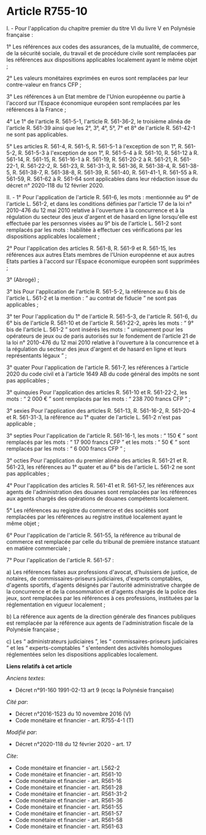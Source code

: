 # Article R755-10

I. - Pour l'application du chapitre premier du titre VI du livre V en Polynésie française :

1° Les références aux codes des assurances, de la mutualité, de commerce, de la sécurité sociale, du travail et de procédure
civile sont remplacées par les références aux dispositions applicables localement ayant le même objet ;

2° Les valeurs monétaires exprimées en euros sont remplacées par leur contre-valeur en francs CFP ;

3° Les références à un Etat membre de l'Union européenne ou partie à l'accord sur l'Espace économique européen sont
remplacées par les références à la France ;

4° Le 1° de l'article R. 561-5-1, l'article R. 561-36-2, le troisième alinéa de l'article R. 561-39 ainsi que les 2°, 3°, 4°,
5°, 7° et 8° de l'article R. 561-42-1 ne sont pas applicables.

5° Les articles R. 561-4, R. 561-5, R. 561-5-1 à l'exception de son 1°, R. 561-5-2, R. 561-5-3 à l'exception de son 1°, R.
561-5-4 à R. 561-10, R. 561-12 à R. 561-14, R. 561-15, R. 561-16-1 à R. 561-19, R. 561-20-2 à R. 561-21, R. 561-22-1, R.
561-22-2, R. 561-23, R. 561-31-3, R. 561-36, R. 561-38-4, R. 561-38-5, R. 561-38-7, R. 561-38-8, R. 561-39, R. 561-40, R.
561-41-1, R. 561-55 à R. 561-59, R. 561-62 à R. 561-64 sont applicables dans leur rédaction issue du décret n° 2020-118 du 12
février 2020.

II. - 1° Pour l'application de l'article R. 561-6, les mots : mentionnée au 9° de l'article L. 561-2, et dans les conditions
définies par l'article 17 de la loi n° 2010-476 du 12 mai 2010 relative à l'ouverture à la concurrence et à la régulation du
secteur des jeux d'argent et de hasard en ligne lorsqu'elle est effectuée par les personnes visées au 9° bis de l'article L.
561-2 sont remplacés par les mots : habilitée à effectuer ces vérifications par les dispositions applicables localement ;

2° Pour l'application des articles R. 561-8, R. 561-9 et R. 561-15, les références aux autres Etats membres de l'Union
européenne et aux autres Etats parties à l'accord sur l'Espace économique européen sont supprimées ;

3° (Abrogé) ;

3° bis Pour l'application de l'article R. 561-5-2, la référence au 6 bis de l'article L. 561-2 et la mention : “ au contrat
de fiducie ” ne sont pas applicables ;

3° ter Pour l'application du 1° de l'article R. 561-5-3, de l'article R. 561-6, du 6° bis de l'article R. 561-10 et de
l'article R. 561-22-2, après les mots : “ 9° bis de l'article L. 561-2 ” sont insérés les mots : “ uniquement pour les
opérateurs de jeux ou de paris autorisés sur le fondement de l'article 21 de la loi n° 2010-476 du 12 mai 2010 relative à
l'ouverture à la concurrence et à la régulation du secteur des jeux d'argent et de hasard en ligne et leurs représentants
légaux ” ;

3° quater Pour l'application de l'article R. 561-7, les références à l'article 2020 du code civil et à l'article 1649 AB du
code général des impôts ne sont pas applicables ;

3° quinquies Pour l'application des articles R. 561-10 et R. 561-22-2, les mots : “ 2 000 € ” sont remplacés par les mots : “
238 700 francs CFP ” ;

3° sexies Pour l'application des articles R. 561-13, R. 561-16-2, R. 561-20-4 et R. 561-31-3, la référence au 1° quater de
l'article L. 561-2 n'est pas applicable ;

3° septies Pour l'application de l'article R. 561-16-1, les mots : “ 150 € ” sont remplacés par les mots : “ 17 900 francs
CFP ” et les mots : “ 50 € ” sont remplacés par les mots : “ 6 000 francs CFP ” ;

3° octies Pour l'application du premier alinéa des articles R. 561-21 et R. 561-23, les références au 1° quater et au 6° bis
de l'article L. 561-2 ne sont pas applicables ;

4° Pour l'application des articles R. 561-41 et R. 561-57, les références aux agents de l'administration des douanes sont
remplacées par les références aux agents chargés des opérations de douanes compétents localement.

5° Les références au registre du commerce et des sociétés sont remplacées par les références au registre institué localement
ayant le même objet ;

6° Pour l'application de l'article R. 561-55, la référence au tribunal de commerce est remplacée par celle du tribunal de
première instance statuant en matière commerciale ;

7° Pour l'application de l'article R. 561-57 :

a) Les références faites aux professions d'avocat, d'huissiers de justice, de notaires, de commissaires-priseurs judiciaires,
d'experts comptables, d'agents sportifs, d'agents désignés par l'autorité administrative chargée de la concurrence et de la
consommation et d'agents chargés de la police des jeux, sont remplacées par les références à ces professions, instituées par
la réglementation en vigueur localement ;

b) La référence aux agents de la direction générale des finances publiques est remplacée par la référence aux agents de
l'administration fiscale de la Polynésie française ;

c) Les “ administrateurs judiciaires ”, les “ commissaires-priseurs judiciaires ” et les “ experts-comptables ” s'entendent
des activités homologues réglementées selon les dispositions applicables localement.

**Liens relatifs à cet article**

_Anciens textes_:

  - Décret n°91-160 1991-02-13 art 9 (ecqc la Polynésie française)

_Cité par_:

  - Décret n°2016-1523 du 10 novembre 2016 (V)
  - Code monétaire et financier - art. R755-4-1 (T)

_Modifié par_:

  - Décret n°2020-118 du 12 février 2020 - art. 17

_Cite_:

  - Code monétaire et financier - art. L562-2
  - Code monétaire et financier - art. R561-10
  - Code monétaire et financier - art. R561-16
  - Code monétaire et financier - art. R561-28
  - Code monétaire et financier - art. R561-31-2
  - Code monétaire et financier - art. R561-36
  - Code monétaire et financier - art. R561-55
  - Code monétaire et financier - art. R561-57
  - Code monétaire et financier - art. R561-58
  - Code monétaire et financier - art. R561-63

